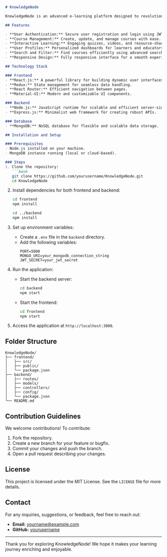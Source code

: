 ```markdown
# KnowledgeNode

KnowledgeNode is an advanced e-learning platform designed to revolutionize online education by providing users with an intuitive, engaging, and efficient way to access knowledge. Built with modern technologies like React.js, Node.js, Express.js, and MongoDB, this project offers a seamless learning experience for students and educators alike.

## Features

- **User Authentication:** Secure user registration and login using JWT.
- **Course Management:** Create, update, and manage courses with ease.
- **Interactive Learning:** Engaging quizzes, videos, and resource-sharing functionality.
- **User Profiles:** Personalized dashboards for learners and educators.
- **Search and Filter:** Find courses efficiently using advanced search and filtering options.
- **Responsive Design:** Fully responsive interface for a smooth experience on all devices.

## Technology Stack

### Frontend
- **React.js:** A powerful library for building dynamic user interfaces.
- **Redux:** State management for seamless data handling.
- **React Router:** Efficient navigation between pages.
- **Material-UI:** Modern and customizable UI components.

### Backend
- **Node.js:** JavaScript runtime for scalable and efficient server-side development.
- **Express.js:** Minimalist web framework for creating robust APIs.

### Database
- **MongoDB:** NoSQL database for flexible and scalable data storage.

## Installation and Setup

### Prerequisites
- Node.js installed on your machine.
- MongoDB instance running (local or cloud-based).

### Steps
1. Clone the repository:
   ```bash
   git clone https://github.com/yourusername/KnowledgeNode.git
   cd KnowledgeNode
   ```

2. Install dependencies for both frontend and backend:
   ```bash
   cd frontend
   npm install

   cd ../backend
   npm install
   ```

3. Set up environment variables:
   - Create a `.env` file in the `backend` directory.
   - Add the following variables:
     ```env
     PORT=5000
     MONGO_URI=your_mongodb_connection_string
     JWT_SECRET=your_jwt_secret
     ```

4. Run the application:
   - Start the backend server:
     ```bash
     cd backend
     npm start
     ```
   - Start the frontend:
     ```bash
     cd frontend
     npm start
     ```

5. Access the application at `http://localhost:3000`.

## Folder Structure
```
KnowledgeNode/
├── frontend/
│   ├── src/
│   ├── public/
│   └── package.json
├── backend/
│   ├── routes/
│   ├── models/
│   ├── controllers/
│   ├── config/
│   └── package.json
└── README.md
```

## Contribution Guidelines

We welcome contributions! To contribute:
1. Fork the repository.
2. Create a new branch for your feature or bugfix.
3. Commit your changes and push the branch.
4. Open a pull request describing your changes.

## License

This project is licensed under the MIT License. See the `LICENSE` file for more details.

## Contact

For any inquiries, suggestions, or feedback, feel free to reach out:
- **Email:** yourname@example.com
- **GitHub:** [yourusername](https://github.com/yourusername)

---
Thank you for exploring KnowledgeNode! We hope it makes your learning journey enriching and enjoyable.
```

